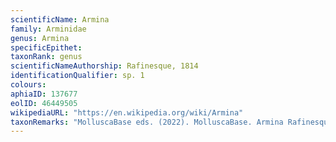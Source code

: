 ```yaml
---
scientificName: Armina
family: Arminidae
genus: Armina
specificEpithet: 
taxonRank: genus
scientificNameAuthorship: Rafinesque, 1814
identificationQualifier: sp. 1
colours:
aphiaID: 137677
eolID: 46449505
wikipediaURL: "https://en.wikipedia.org/wiki/Armina"
taxonRemarks: "MolluscaBase eds. (2022). MolluscaBase. Armina Rafinesque, 1814. Accessed through: World Register of Marine Species at: https://www.marinespecies.org/aphia.php?p=taxdetails&id=137677 on 2022-02-24"
---
```

